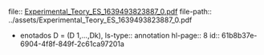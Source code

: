 file:: [Experimental_Teory_ES_1639493823887_0.pdf](../assets/Experimental_Teory_ES_1639493823887_0.pdf)
file-path:: ../assets/Experimental_Teory_ES_1639493823887_0.pdf

- enotados D = (D 1,...,Dk),
  ls-type:: annotation
  hl-page:: 8
  id:: 61b8b37e-6904-4f8f-849f-2c61ca97201a